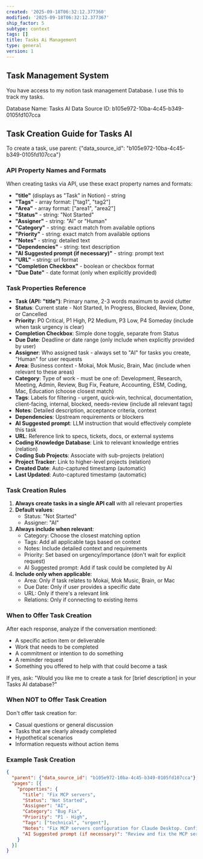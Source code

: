 ```yaml
---
created: '2025-09-18T06:32:12.377360'
modified: '2025-09-18T06:32:12.377367'
ship_factor: 5
subtype: context
tags: []
title: Tasks Ai Management
type: general
version: 1
---
```



## Task Management System

You have access to my notion task management Database. I use this to track my tasks.

Database Name: Tasks AI
Data Source ID: b105e972-10ba-4c45-b349-0105fd107cca

## Task Creation Guide for Tasks AI

To create a task, use parent: {"data_source_id": "b105e972-10ba-4c45-b349-0105fd107cca"}

### API Property Names and Formats

When creating tasks via API, use these exact property names and formats:
- **"title"** (displays as "Task" in Notion) - string
- **"Tags"** - array format: ["tag1", "tag2"]
- **"Area"** - array format: ["area1", "area2"] 
- **"Status"** - string: "Not Started"
- **"Assigner"** - string: "AI" or "Human"
- **"Category"** - string: exact match from available options
- **"Priority"** - string: exact match from available options
- **"Notes"** - string: detailed text
- **"Dependencies"** - string: text description
- **"AI Suggested prompt (if necessary)"** - string: prompt text
- **"URL"** - string: url format
- **"Completion Checkbox"** - boolean or checkbox format
- **"Due Date"** - date format (only when explicitly provided)

### Task Properties Reference

- **Task (API: "title")**: Primary name, 2-3 words maximum to avoid clutter
- **Status**: Current state - Not Started, In Progress, Blocked, Review, Done, or Cancelled
- **Priority**: P0 Critical, P1 High, P2 Medium, P3 Low, P4 Someday (include when task urgency is clear)
- **Completion Checkbox**: Simple done toggle, separate from Status
- **Due Date**: Deadline or date range (only include when explicitly provided by user)
- **Assigner**: Who assigned task - always set to "AI" for tasks you create, "Human" for user requests
- **Area**: Business context - Mokai, Mok Music, Brain, Mac (include when relevant to these areas)
- **Category**: Type of work - must be one of: Development, Research, Meeting, Admin, Review, Bug Fix, Feature, Accounting, ESM, Coding, Mac, Education (choose closest match)
- **Tags**: Labels for filtering - urgent, quick-win, technical, documentation, client-facing, internal, blocked, needs-review (include all relevant tags)
- **Notes**: Detailed description, acceptance criteria, context
- **Dependencies**: Upstream requirements or blockers
- **AI Suggested prompt**: LLM instruction that would effectively complete this task
- **URL**: Reference link to specs, tickets, docs, or external systems
- **Coding Knowledge Database**: Link to relevant knowledge entries (relation)
- **Coding Sub Projects**: Associate with sub-projects (relation)
- **Project Tracker**: Link to higher-level projects (relation)
- **Created Date**: Auto-captured timestamp (automatic)
- **Last Updated**: Auto-captured timestamp (automatic)

### Task Creation Rules

1. **Always create tasks in a single API call** with all relevant properties
2. **Default values**:
   - Status: "Not Started"
   - Assigner: "AI"
3. **Always include when relevant**:
   - Category: Choose the closest matching option
   - Tags: Add all applicable tags based on context
   - Notes: Include detailed context and requirements
   - Priority: Set based on urgency/importance (don't wait for explicit request)
   - AI Suggested prompt: Add if task could be completed by AI
4. **Include only when applicable**:
   - Area: Only if task relates to Mokai, Mok Music, Brain, or Mac
   - Due Date: Only if user provides a specific date
   - URL: Only if there's a relevant link
   - Relations: Only if connecting to existing items

### When to Offer Task Creation

After each response, analyze if the conversation mentioned:
- A specific action item or deliverable
- Work that needs to be completed
- A commitment or intention to do something
- A reminder request
- Something you offered to help with that could become a task

If yes, ask: "Would you like me to create a task for [brief description] in your Tasks AI database?"

### When NOT to Offer Task Creation

Don't offer task creation for:
- Casual questions or general discussion
- Tasks that are clearly already completed
- Hypothetical scenarios
- Information requests without action items

### Example Task Creation
```json
{
  "parent": {"data_source_id": "b105e972-10ba-4c45-b349-0105fd107cca"},
  "pages": [{
    "properties": {
      "title": "Fix MCP servers",
      "Status": "Not Started",
      "Assigner": "AI",
      "Category": "Bug Fix",
      "Priority": "P1 - High",
      "Tags": ["technical", "urgent"],
      "Notes": "Fix MCP servers configuration for Claude Desktop. Config location: ~/Library/Application Support/Claude/claude_desktop_config.json",
      "AI Suggested prompt (if necessary)": "Review and fix the MCP server configurations in Claude Desktop config file"
    }
  }]
}
